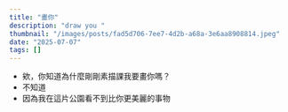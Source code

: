 ```yaml
---
title: "畫你"
description: "draw you "
thumbnail: "/images/posts/fad5d706-7ee7-4d2b-a68a-3e6aa8908814.jpeg"
date: "2025-07-07"
tags: []
---
```

- 欸，你知道為什麼剛剛素描課我要畫你嗎？
- 不知道
- 因為我在這片公園看不到比你更美麗的事物
